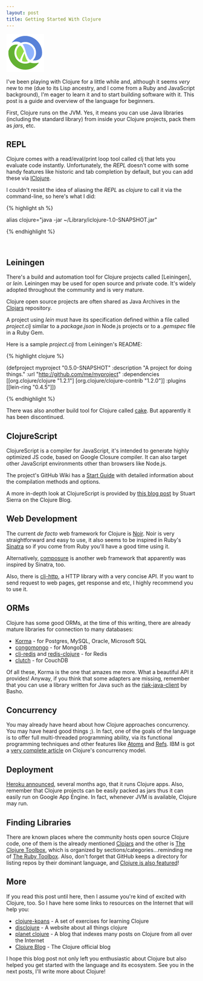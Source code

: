 ```yaml
---
layout: post
title: Getting Started With Clojure
---
```


![Clojure](/public/images/clojure-icon.gif "Clojure")

<span class="drops">I</span>'ve been playing with Clojure for a little while and, although it seems *very* new to me (due to its Lisp ancestry, and I come from a Ruby and JavaScript background), I'm eager to learn it and to start building software with it. This post is a guide and overview of the language for beginners.

First, Clojure runs on the JVM. Yes, it means you can use Java libraries (including the standard library) from inside your Clojure projects, pack them as _jars_, etc.

REPL
----

Clojure comes with a read/eval/print loop tool called <span class="small_code">clj</span> that lets you evaluate code instantly. Unfortunately, the _REPL_ doesn't come with some handy features like historic and tab completion by default, but you can add these via [IClojure].

I couldn't resist the idea of aliasing the _REPL_ as _clojure_ to call it via the command-line, so here's what I did:

{% highlight sh %}

alias clojure="java -jar ~/Library/iclojure-1.0-SNAPSHOT.jar"

{% endhighlight %}

<br/>

Leiningen
---------

There's a build and automation tool for Clojure projects called [Leiningen], or _lein_. Leiningen may be used for open source and private code. It's widely adopted throughout the community and is very mature.

Clojure open source projects are often shared as Java Archives in the [Clojars] repository. 

A project using _lein_ must have its specification defined within a file called _project.clj_ similar to a _package.json_ in Node.js projects or to a _.gemspec_ file in a Ruby Gem.

Here is a sample _project.clj_ from Leiningen's README:

{% highlight clojure %}

(defproject myproject "0.5.0-SNAPSHOT"
  :description "A project for doing things."
  :url "http://github.com/me/myproject"
  :dependencies [[org.clojure/clojure "1.2.1"]
                 [org.clojure/clojure-contrib "1.2.0"]]
  :plugins [[lein-ring "0.4.5"]])

{% endhighlight %}

There was also another build tool for Clojure called [cake]. But apparently it has been discontinued.

ClojureScript
-------------

ClojureScript is a compiler for JavaScript, it's intended to generate highly optimized JS code, based on Google Closure compiler. It can also target other JavaScript environments other than browsers like Node.js.

The project's GitHub Wiki has a [Start Guide] with detailed information about the compilation methods and options.

A more in-depth look at ClojureScript is provided by [this blog post] by Stuart Sierra on the Clojure Blog.

Web Development
---------------

The current _de facto_ web framework for Clojure is [Noir]. Noir is very straightforward and easy to use, it also seems to be inspired in Ruby's [Sinatra] so if you come from Ruby you'll have a good time using it.

Alternatively, [composure] is another web framework that apparently was inspired by Sinatra, too.

Also, there is [clj-http], a HTTP library with a very concise API. If you want to send request to web pages, get response and etc, I highly recommend you to use it.

ORMs
----

Clojure has some good ORMs, at the time of this writing, there are already  mature libraries for connection to many databases:

* [Korma] - for Postgres, MySQL, Oracle, Microsoft SQL
* [congomongo] - for MongoDB
* [clj-redis] and [redis-clojure] - for Redis
* [clutch] - for CouchDB

Of all these, Korma is the one that amazes me more. What a beautiful API it provides! Anyway, if you think that some adapters are missing, remember that you can use a library written for Java such as the [riak-java-client] by Basho. 

Concurrency
-----------

You may already have heard about how Clojure approaches concurrency. You may have heard good things ;). In fact, one of the goals of the language is to offer full multi-threaded  programming ability, via its functional programming techniques and other features like [Atoms] and [Refs].
IBM is got a [very complete article] on Clojure's concurrency model.

Deployment
----------

[Heroku announced], several months ago, that it runs Clojure apps. Also, remember that Clojure projects can be easily packed as <span class="small_code">jars</span> thus it can easily run on Google App Engine. In fact, whenever JVM is available, Clojure may run.

Finding Libraries
-----------------

There are known places where the community hosts open source Clojure code, one of them is the already mentioned [Clojars] and the other is [The Clojure Toolbox], which is organized by sections/categories...reminding me of [The Ruby Toolbox]. Also, don't forget that GitHub keeps a directory for listing repos by their dominant language, and [Clojure is also featured]!

More
----

If you read this post until here, then I assume you're kind of excited with Clojure, too. So I have here some links to resources on the Internet that will help you:

* [clojure-koans] - A set of exercises for learning Clojure
* [disclojure] - A website about all things clojure
* [planet clojure] - A blog that indexes many posts on Clojure from all over the Internet
* [Clojure Blog] - The Clojure official blog

I hope this blog post not only left you enthusiastic about Clojure but also helped you get started with the language and its ecosystem. See you in the next posts, I'll write more about Clojure! 

[The Ruby Toolbox]: https://www.ruby-toolbox.com/
[Clojure is also featured]: https://github.com/languages/Clojure
[The Clojure Toolbox]: http://www.clojure-toolbox.com/
[Clojars]: http://clojars.org/
[IClojure]: https://github.com/cosmin/IClojure
[cake]:https://github.com/flatland/cake
[Start Guide]: https://github.com/clojure/clojurescript/wiki/Quick-Start
[this blog post]: http://clojure.com/blog/2011/07/22/introducing-clojurescript.html
[Korma]: http://sqlkorma.com/
[congomongo]: https://github.com/aboekhoff/congomongo
[clj-redis]: https://github.com/djhworld/clj-redis
[redis-clojure]: https://github.com/tavisrudd/redis-clojure
[clutch]: https://github.com/clojure-clutch/clutch
[clj-http]: https://github.com/dakrone/clj-http
[riak-java-client]: https://github.com/basho/riak-java-client
[Atoms]: http://clojure.org/atoms
[composure]:https://github.com/weavejester/compojure
[Refs]: http://clojure.org/refs
[very complete article]: http://www.ibm.com/developerworks/java/library/wa-clojure/index.html
[Noir]: http://www.webnoir.org/
[Sinatra]: http://www.sinatrarb.com
[Heroku announced]: http://blog.heroku.com/archives/2011/7/5/clojure_on_heroku/
[clojure-koans]: https://github.com/functional-koans/clojure-koans
[disclojure]: http://disclojure.org/
[planet clojure]:http://planet.clojure.in/
[Clojure Blog]:http://clojure.com/blog/
